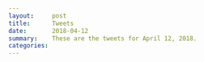 ```yaml
---
layout:     post
title:      Tweets
date:       2018-04-12
summary:    These are the tweets for April 12, 2018.
categories:
---
```


